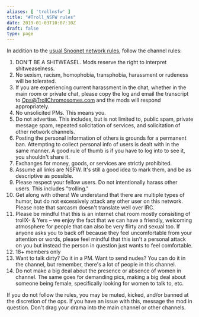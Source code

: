 ```yaml
---
aliases: [ 'trollnsfw' ]
title: "#Troll_NSFW rules"
date: 2019-01-03T10:07:10Z
draft: false
type: page
---
```


In addition to the [usual Snoonet network rules](https://snoonet.org/rules), follow the channel rules:

1. DON'T BE A SHITWEASEL. Mods reserve the right to interpret shitweaselness.
2. No sexism, racism, homophobia, transphobia, harassment or rudeness will be tolerated.
3. If you are experiencing current harassment in the chat, whether in the main room or private chat, please copy the log and email the transcript to Ops@TrollChromosomes.com and the mods will respond appropriately.
4. No unsolicited PMs. This means you.
5. Do not advertise. This includes, but is not limited to, public spam, private message spam, repeated solicitation of services, and solicitation of other network channels.
6. Posting the personal information of others is grounds for a permanent ban. Attempting to collect personal info of users is dealt with in the same manner. A good rule of thumb is if you have to log into to see it, you shouldn't share it.
7. Exchanges for money, goods, or services are strictly prohibited.
8. Assume all links are NSFW. It's still a good idea to mark them, and be as descriptive as possible.
9. Please respect your fellow users. Do not intentionally harass other users. This includes "trolling."
10. Get along with others! We understand that there are multiple types of humor, but do not excessively attack any other user on this network. Please note that sarcasm doesn't translate well over IRC.
11. Please be mindful that this is an internet chat room mostly consisting of trollX- & Yers – we enjoy the fact that we can have a friendly, welcoming atmosphere for people that can also be very flirty and sexual too. If anyone asks you to back off because they feel uncomfortable from your attention or words, please feel mindful that this isn't a personal attack on you but instead the person in question just wants to feel comfortable.
12. 18+ members only
13. Want to talk dirty? Do it in a PM. Want to send nudes? You can do it in the channel, but remember, there's a lot of people in this channel.
14. Do not make a big deal about the presence or absence of women in channel. The same goes for demanding pics, making a big deal about someone being female, specifically looking for women to talk to, etc.

If you do not follow the rules, you may be muted, kicked, and/or banned at the discretion of the ops. If you have an issue with this, message the mod in question. Don't drag your drama into the main channel or other channels.

